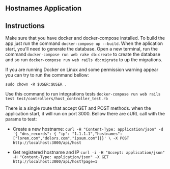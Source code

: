 ## Hostnames Application

Instructions
-----------

Make sure that you have docker and docker-compose installed. To build the app just run the command
`docker-compose up --build`. When the aplication start, you'll need to generate the database. Open a
new terminal, run the command `docker-compose run web rake db:create` to create the database and so run `docker-compose run web rails db:migrate` to up the migrations.

If you are running Docker on Linux and some permission warning appear you can try to run the command bellow:

`sudo chown -R $USER:$USER .`

Use this command to run integrations tests `docker-compose run web rails test test/controllers/host_controller_test.rb`

There is a single route that accept GET and POST methods. when the application start, it will run 
on port 3000. Bellow there are cURL call with the params to test:

- Create a new hostname:
`curl -H "Content-Type: application/json" -d '{ "dns_records": { "ip": "1.1.1.1","hostnames": ["lorem.com","dolors.com","ipsum.com"]}}' \
  -X POST http://localhost:3000/api/host`

- Get registered hostname and IP
`curl -i -H "Accept: application/json" -H "Content-Type: application/json" -X GET http://localhost:3000/api/host?page=1`